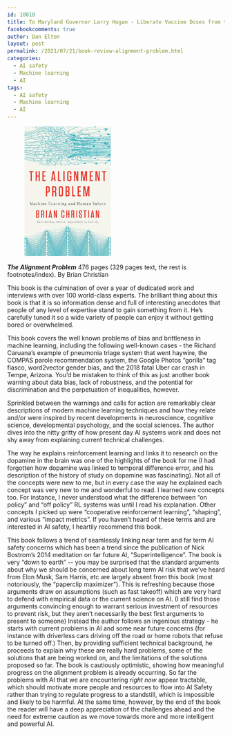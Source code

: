 ```yaml
---
id: 10018
title: To Maryland Governor Larry Hogan - Liberate Vaccine Doses from the FDA!
facebookcomments: true
author: Dan Elton
layout: post
permalink: /2021/07/21/book-review-alignment-problem.html
categories:
  - AI safety
  - Machine learning
  - AI
tags:
  - AI safety
  - Machine learning
  - AI
---
```

<figure><img class="alignright" src="/assets/Alignment_Problem_cover.jpeg" alt="The Alignment Problem book cover" width="200" height="300" /></figure>

**_The Alignment Problem_**
476 pages (329 pages text, the rest is footnotes/index). 
By Brian Christian


This book is the culmination of over a year of dedicated work and interviews with over 100 world-class experts. The brilliant thing about this book is that it is so information dense and full of interesting anecdotes that people of any level of expertise stand to gain something from it. He’s carefully tuned it so a wide variety of people can enjoy it without getting bored or overwhelmed. 

This book covers the well known problems of bias and brittleness in machine learning, including the following well-known cases - the Richard Caruana’s example of pneumonia triage system that went haywire, the COMPAS parole recommendation system, the Google Photos “gorilla” tag fiasco, word2vector gender bias, and the 2018 fatal Uber car crash in Tempe, Arizona. You’d be mistaken to think of this as just another book warning about data bias, lack of robustness, and the potential for discrimination and the perpetuation of inequalities, however. 
 
Sprinkled between the warnings and calls for action are remarkably clear descriptions of modern machine learning techniques and how they relate and/or were inspired by recent developments in neuroscience, cognitive science, developmental psychology, and the social sciences. The author dives into the nitty gritty of how present day AI systems work and does not shy away from explaining current technical challenges.

 The way he explains reinforcement learning and links it to research on the dopamine in the brain was one of the highlights of the book for me  (I had forgotten how dopamine was linked to temporal difference error, and his description of the history of study on dopamine was fascinating). Not all of the concepts were new to me, but in every case the way he explained each concept was very new to me and wonderful to read. I learned new concepts too. For instance, I never understood what the difference between “on policy” and “off policy” RL systems was until I read his explanation. Other concepts I picked up were “cooperative reinforcement learning”, “shaping”, and various “impact metrics”. If you haven’t heard of these terms and are interested in AI safety, I heartily recommend this book. 

This book follows a trend of seamlessly linking near term and far term AI safety concerns which has been a trend since the publication of Nick Bostrom’s 2014 meditation on far future AI, “Superintelligence”. The book is very “down to earth” -- you may be surprised that the standard arguments about why we should be concerned about long term AI risk that we’ve heard from Elon Musk, Sam Harris, etc are largely absent from this book (most notoriously, the “paperclip maximizer”). This is refreshing because those arguments draw on assumptions (such as fast takeoff) which are very hard to defend with empirical data or the current science on AI. (I still find those arguments convincing enough to warrant serious investment of resources to prevent risk, but they aren’t necessarily the best first arguments to present to someone)  Instead the author follows an ingenious strategy - he starts with current problems in AI and some near future concerns (for instance with driverless cars driving off the road or home robots that refuse to be turned off.) Then, by providing sufficient technical background, he proceeds to explain why these are really hard problems, some of the solutions that are being worked on, and the limitations of the solutions proposed so far. The book is cautiously optimistic, showing how meaningful progress on the alignment problem is already occurring. So far the problems with AI that we are encountering *right now* appear tractable, which should motivate more people and resources to flow into AI Safety rather than trying to regulate progress to a standstill, which is  impossible and likely to be harmful.  At the same time, however, by the end of the book the reader will have a deep appreciation of the challenges ahead and the need for extreme caution as we move towards more and more intelligent and powerful AI. 
